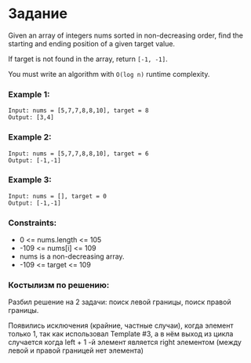 # Задание
Given an array of integers nums sorted 
in non-decreasing order, find the starting 
and ending position of a given target value.

If target is not found in the array, return 
```[-1, -1]```.

You must write an algorithm with ```O(log n)```
runtime complexity.

 

### Example 1:
```
Input: nums = [5,7,7,8,8,10], target = 8
Output: [3,4]
```
### Example 2:
```
Input: nums = [5,7,7,8,8,10], target = 6
Output: [-1,-1]
```
### Example 3:
```
Input: nums = [], target = 0
Output: [-1,-1]
 ```

### Constraints:

+ 0 <= nums.length <= 105
+ -109 <= nums[i] <= 109
+ nums is a non-decreasing array.
+ -109 <= target <= 109

### Костылизм по решению:
Разбил решение на 2 задачи: поиск левой границы,
поиск правой границы.

Появились исключения (крайние, частные случаи), когда элемент только 1, 
так как использовал Template #3, а в нём выход из
цикла случается когда left + 1 -й элемент является
right элементом (между левой и правой границей нет 
элемента)